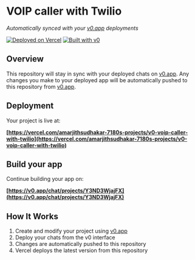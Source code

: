 # VOIP caller with Twilio

*Automatically synced with your [v0.app](https://v0.app) deployments*

[![Deployed on Vercel](https://img.shields.io/badge/Deployed%20on-Vercel-black?style=for-the-badge&logo=vercel)](https://vercel.com/amarjithsudhakar-7180s-projects/v0-voip-caller-with-twilio)
[![Built with v0](https://img.shields.io/badge/Built%20with-v0.app-black?style=for-the-badge)](https://v0.app/chat/projects/Y3ND3WjajFX)

## Overview

This repository will stay in sync with your deployed chats on [v0.app](https://v0.app).
Any changes you make to your deployed app will be automatically pushed to this repository from [v0.app](https://v0.app).

## Deployment

Your project is live at:

**[https://vercel.com/amarjithsudhakar-7180s-projects/v0-voip-caller-with-twilio](https://vercel.com/amarjithsudhakar-7180s-projects/v0-voip-caller-with-twilio)**

## Build your app

Continue building your app on:

**[https://v0.app/chat/projects/Y3ND3WjajFX](https://v0.app/chat/projects/Y3ND3WjajFX)**

## How It Works

1. Create and modify your project using [v0.app](https://v0.app)
2. Deploy your chats from the v0 interface
3. Changes are automatically pushed to this repository
4. Vercel deploys the latest version from this repository
